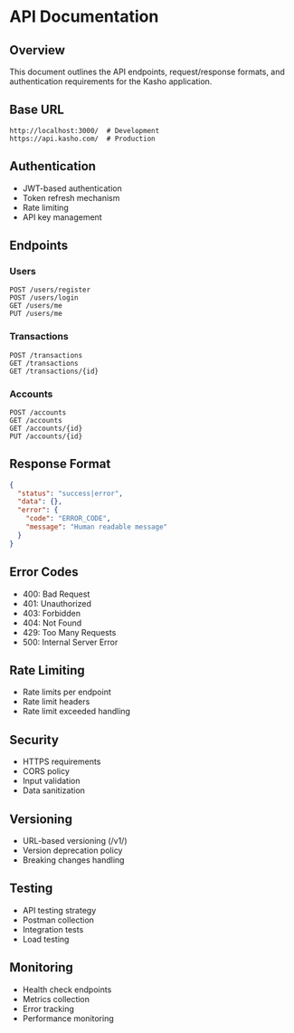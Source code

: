 # API Documentation

## Overview
This document outlines the API endpoints, request/response formats, and authentication requirements for the Kasho application.

## Base URL
```
http://localhost:3000/  # Development
https://api.kasho.com/  # Production
```

## Authentication
- JWT-based authentication
- Token refresh mechanism
- Rate limiting
- API key management

## Endpoints

### Users
```http
POST /users/register
POST /users/login
GET /users/me
PUT /users/me
```

### Transactions
```http
POST /transactions
GET /transactions
GET /transactions/{id}
```

### Accounts
```http
POST /accounts
GET /accounts
GET /accounts/{id}
PUT /accounts/{id}
```

## Response Format
```json
{
  "status": "success|error",
  "data": {},
  "error": {
    "code": "ERROR_CODE",
    "message": "Human readable message"
  }
}
```

## Error Codes
- 400: Bad Request
- 401: Unauthorized
- 403: Forbidden
- 404: Not Found
- 429: Too Many Requests
- 500: Internal Server Error

## Rate Limiting
- Rate limits per endpoint
- Rate limit headers
- Rate limit exceeded handling

## Security
- HTTPS requirements
- CORS policy
- Input validation
- Data sanitization

## Versioning
- URL-based versioning (/v1/)
- Version deprecation policy
- Breaking changes handling

## Testing
- API testing strategy
- Postman collection
- Integration tests
- Load testing

## Monitoring
- Health check endpoints
- Metrics collection
- Error tracking
- Performance monitoring 